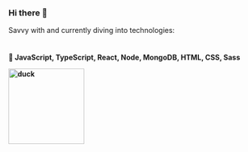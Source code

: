 <h3>Hi there 👋</h3> <p align='right'>    

Savvy with and currently diving into technologies:<h4><br>
  🌱 JavaScript, TypeScript, React, Node, MongoDB, HTML, CSS, Sass

<img width="150" alt="duck" src="https://github.com/marrcelp/marrcelp/assets/135044066/77a11f88-4864-47b1-ae31-622a74f9f336"> </p>    

